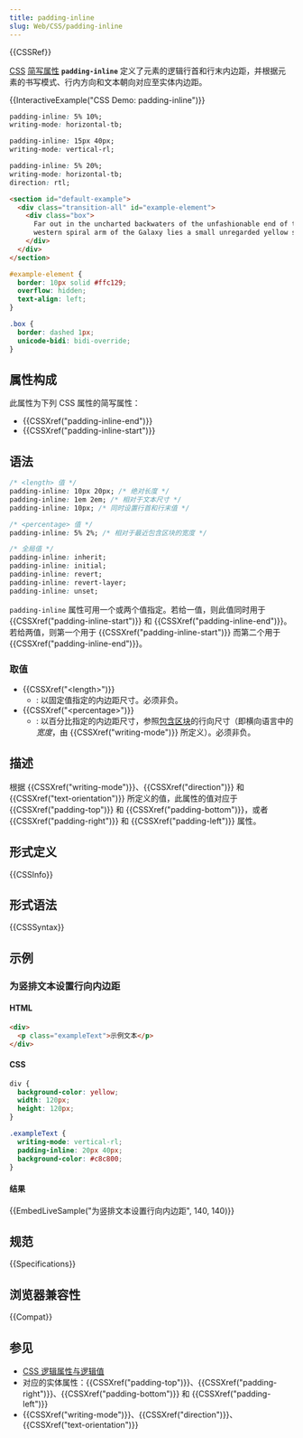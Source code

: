 ```yaml
---
title: padding-inline
slug: Web/CSS/padding-inline
---
```


{{CSSRef}}

[CSS](/zh-CN/docs/Web/CSS) [简写属性](/zh-CN/docs/Web/CSS/Shorthand_properties) **`padding-inline`** 定义了元素的逻辑行首和行末内边距，并根据元素的书写模式、行内方向和文本朝向对应至实体内边距。

{{InteractiveExample("CSS Demo: padding-inline")}}

```css interactive-example-choice
padding-inline: 5% 10%;
writing-mode: horizontal-tb;
```

```css interactive-example-choice
padding-inline: 15px 40px;
writing-mode: vertical-rl;
```

```css interactive-example-choice
padding-inline: 5% 20%;
writing-mode: horizontal-tb;
direction: rtl;
```

```html interactive-example
<section id="default-example">
  <div class="transition-all" id="example-element">
    <div class="box">
      Far out in the uncharted backwaters of the unfashionable end of the
      western spiral arm of the Galaxy lies a small unregarded yellow sun.
    </div>
  </div>
</section>
```

```css interactive-example
#example-element {
  border: 10px solid #ffc129;
  overflow: hidden;
  text-align: left;
}

.box {
  border: dashed 1px;
  unicode-bidi: bidi-override;
}
```

## 属性构成

此属性为下列 CSS 属性的简写属性：

- {{CSSXref("padding-inline-end")}}
- {{CSSXref("padding-inline-start")}}

## 语法

```css
/* <length> 值 */
padding-inline: 10px 20px; /* 绝对长度 */
padding-inline: 1em 2em; /* 相对于文本尺寸 */
padding-inline: 10px; /* 同时设置行首和行末值 */

/* <percentage> 值 */
padding-inline: 5% 2%; /* 相对于最近包含区块的宽度 */

/* 全局值 */
padding-inline: inherit;
padding-inline: initial;
padding-inline: revert;
padding-inline: revert-layer;
padding-inline: unset;
```

`padding-inline` 属性可用一个或两个值指定。若给一值，则此值同时用于 {{CSSXref("padding-inline-start")}} 和 {{CSSXref("padding-inline-end")}}。若给两值，则第一个用于 {{CSSXref("padding-inline-start")}} 而第二个用于 {{CSSXref("padding-inline-end")}}。

### 取值

- {{CSSXref("&lt;length&gt;")}}
  - : 以固定值指定的内边距尺寸。必须非负。
- {{CSSXref("&lt;percentage&gt;")}}
  - : 以百分比指定的内边距尺寸，参照[包含区块](/zh-CN/docs/Web/CSS/CSS_display/Containing_block)的行向尺寸（即横向语言中的*宽度*，由 {{CSSXref("writing-mode")}} 所定义）。必须非负。

## 描述

根据 {{CSSXref("writing-mode")}}、{{CSSXref("direction")}} 和 {{CSSXref("text-orientation")}} 所定义的值，此属性的值对应于 {{CSSXref("padding-top")}} 和 {{CSSXref("padding-bottom")}}，或者 {{CSSXref("padding-right")}} 和 {{CSSXref("padding-left")}} 属性。

## 形式定义

{{CSSInfo}}

## 形式语法

{{CSSSyntax}}

## 示例

### 为竖排文本设置行向内边距

#### HTML

```html
<div>
  <p class="exampleText">示例文本</p>
</div>
```

#### CSS

```css
div {
  background-color: yellow;
  width: 120px;
  height: 120px;
}

.exampleText {
  writing-mode: vertical-rl;
  padding-inline: 20px 40px;
  background-color: #c8c800;
}
```

#### 结果

{{EmbedLiveSample("为竖排文本设置行向内边距", 140, 140)}}

## 规范

{{Specifications}}

## 浏览器兼容性

{{Compat}}

## 参见

- [CSS 逻辑属性与逻辑值](/zh-CN/docs/Web/CSS/CSS_logical_properties_and_values)
- 对应的实体属性：{{CSSXref("padding-top")}}、{{CSSXref("padding-right")}}、{{CSSXref("padding-bottom")}} 和 {{CSSXref("padding-left")}}
- {{CSSXref("writing-mode")}}、{{CSSXref("direction")}}、{{CSSXref("text-orientation")}}
